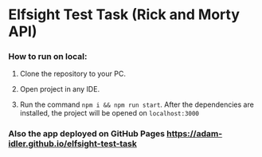 # Elfsight Test Task (Rick and Morty API)

### How to run on local:

1. Clone the repository to your PC.

2. Open project in any IDE.

3. Run the command `npm i && npm run start`.
After the dependencies are installed, the project will be opened on `localhost:3000`

### Also the app deployed on GitHub Pages https://adam-idler.github.io/elfsight-test-task
